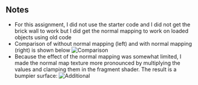 ## Notes 

- For this assignment, I did not use the starter code and I did not get the
  brick wall to work but I did get the normal mapping to work on loaded objects
  using old code 
- Comparison of without normal mapping (left) and with normal mapping (right) is shown below
![Comparison](../media/image.png)
- Because the effect of the normal mapping was somewhat limited, I made the
  normal map texture more pronounced by multiplying the values and clamping them
  in the fragment shader. The result is a bumpier surface:
![Additional](../media/image-1.png)